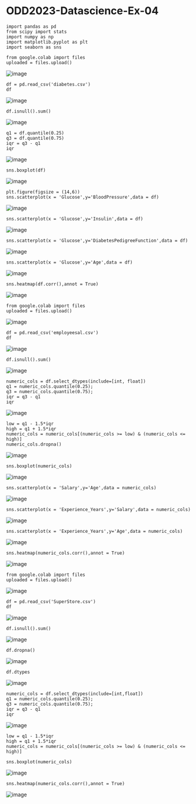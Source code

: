 # ODD2023-Datascience-Ex-04

```
import pandas as pd
from scipy import stats
import numpy as np
import matplotlib.pyplot as plt
import seaborn as sns
```

```
from google.colab import files
uploaded = files.upload()
```
![image](https://github.com/Vaish-1011/ODD2023-Datascience-Ex-04/assets/135130074/6139b26b-0b17-44b1-8d29-a12eb134d26e)

```
df = pd.read_csv('diabetes.csv')
df
```
![image](https://github.com/Vaish-1011/ODD2023-Datascience-Ex-04/assets/135130074/91a4e2a7-59f1-4cd9-a447-78e1d82bcb6d)

```
df.isnull().sum()
```
![image](https://github.com/Vaish-1011/ODD2023-Datascience-Ex-04/assets/135130074/2c4f5cca-cba4-4bb4-b431-17c09bbd0b7e)

```
q1 = df.quantile(0.25)
q3 = df.quantile(0.75)
iqr = q3 - q1
iqr
```
![image](https://github.com/Vaish-1011/ODD2023-Datascience-Ex-04/assets/135130074/05b2323e-0bbf-4d87-b4d0-de642ed5603e)

```
sns.boxplot(df)
```
![image](https://github.com/Vaish-1011/ODD2023-Datascience-Ex-04/assets/135130074/32d2ee2e-1260-4cea-9082-a067b492b0ee)

```
plt.figure(figsize = (14,6))
sns.scatterplot(x = 'Glucose',y='BloodPressure',data = df)
```
![image](https://github.com/Vaish-1011/ODD2023-Datascience-Ex-04/assets/135130074/d260b052-5e60-44ca-837c-15f8baa1d202)

```
sns.scatterplot(x = 'Glucose',y='Insulin',data = df)
```
![image](https://github.com/Vaish-1011/ODD2023-Datascience-Ex-04/assets/135130074/96998dbe-2632-4ba2-a72f-87bda8b8e276)

```
sns.scatterplot(x = 'Glucose',y='DiabetesPedigreeFunction',data = df)
```
![image](https://github.com/Vaish-1011/ODD2023-Datascience-Ex-04/assets/135130074/581d2b36-684d-4705-9833-e51bcba72c83)

```
sns.scatterplot(x = 'Glucose',y='Age',data = df)
```
![image](https://github.com/Vaish-1011/ODD2023-Datascience-Ex-04/assets/135130074/c8db7dbc-85eb-4835-99cc-b282f249f4ee)

```
sns.heatmap(df.corr(),annot = True)
```
![image](https://github.com/Vaish-1011/ODD2023-Datascience-Ex-04/assets/135130074/bf593e69-c06e-485e-b3c6-692059a72ed3)

```
from google.colab import files
uploaded = files.upload()
```
![image](https://github.com/Vaish-1011/ODD2023-Datascience-Ex-04/assets/135130074/2880fc29-ce10-453c-b9f3-329b09c71c20)

```
df = pd.read_csv('employeesal.csv')
df
```
![image](https://github.com/Vaish-1011/ODD2023-Datascience-Ex-04/assets/135130074/8bf617ed-58e0-45d6-9938-79756fbeba78)

```
df.isnull().sum()
```
![image](https://github.com/Vaish-1011/ODD2023-Datascience-Ex-04/assets/135130074/59c4b545-12f3-4387-b80e-c220924f80f7)

```
numeric_cols = df.select_dtypes(include=[int, float])
q1 = numeric_cols.quantile(0.25);
q3 = numeric_cols.quantile(0.75);
iqr = q3 - q1
iqr
```
![image](https://github.com/Vaish-1011/ODD2023-Datascience-Ex-04/assets/135130074/46adb4d3-129c-4dbb-9881-17a9e1153bea)

```
low = q1 - 1.5*iqr
high = q1 + 1.5*iqr
numeric_cols = numeric_cols[(numeric_cols >= low) & (numeric_cols <= high)]
numeric_cols.dropna()
```
![image](https://github.com/Vaish-1011/ODD2023-Datascience-Ex-04/assets/135130074/c07bb422-e0e0-428e-a2b0-f914c678a521)

```
sns.boxplot(numeric_cols)
```
![image](https://github.com/Vaish-1011/ODD2023-Datascience-Ex-04/assets/135130074/ce75095d-4f3d-4904-b46f-d453583bd386)

```
sns.scatterplot(x = 'Salary',y='Age',data = numeric_cols)
```
![image](https://github.com/Vaish-1011/ODD2023-Datascience-Ex-04/assets/135130074/64bacbc5-db78-41d8-92d7-13291ef4e84e)

```
sns.scatterplot(x = 'Experience_Years',y='Salary',data = numeric_cols)
```
![image](https://github.com/Vaish-1011/ODD2023-Datascience-Ex-04/assets/135130074/c48ed4e9-c694-48e8-9d7a-3c229c6bac19)

```
sns.scatterplot(x = 'Experience_Years',y='Age',data = numeric_cols)
```
![image](https://github.com/Vaish-1011/ODD2023-Datascience-Ex-04/assets/135130074/143a2b8e-f961-4264-893b-e924865e6e54)

```
sns.heatmap(numeric_cols.corr(),annot = True)
```
![image](https://github.com/Vaish-1011/ODD2023-Datascience-Ex-04/assets/135130074/b1098c01-57dd-4305-af99-0fb088126539)

```
from google.colab import files
uploaded = files.upload()
```
![image](https://github.com/Vaish-1011/ODD2023-Datascience-Ex-04/assets/135130074/71136f65-5139-438a-966c-58dfdd274801)

```
df = pd.read_csv('SuperStore.csv')
df
```
![image](https://github.com/Vaish-1011/ODD2023-Datascience-Ex-04/assets/135130074/a69b33ef-377a-4161-8952-30b60ed31f21)

```
df.isnull().sum()
```
![image](https://github.com/Vaish-1011/ODD2023-Datascience-Ex-04/assets/135130074/2e117a97-c529-47c7-876d-b14947c0f1d1)

```
df.dropna()
```
![image](https://github.com/Vaish-1011/ODD2023-Datascience-Ex-04/assets/135130074/579a9aeb-623b-4193-afb2-339f73ad14c2)


```
df.dtypes
```
![image](https://github.com/Vaish-1011/ODD2023-Datascience-Ex-04/assets/135130074/dc898982-cf9a-494d-94b5-84359824774d)

```
numeric_cols = df.select_dtypes(include=[int,float])
q1 = numeric_cols.quantile(0.25);
q3 = numeric_cols.quantile(0.75);
iqr = q3 - q1
iqr
```
![image](https://github.com/Vaish-1011/ODD2023-Datascience-Ex-04/assets/135130074/3cd56a79-58fe-442d-9a76-e9cab138f7b2)

```
low = q1 - 1.5*iqr
high = q1 + 1.5*iqr
numeric_cols = numeric_cols[(numeric_cols >= low) & (numeric_cols <= high)]
```

```
sns.boxplot(numeric_cols)
```
![image](https://github.com/Vaish-1011/ODD2023-Datascience-Ex-04/assets/135130074/3d1e51a9-1d7b-4722-a11a-be68e9b020ba)

```
sns.heatmap(numeric_cols.corr(),annot = True)
```
![image](https://github.com/Vaish-1011/ODD2023-Datascience-Ex-04/assets/135130074/a82e88bc-70d2-4b91-b091-e2c41f9e13f6)




